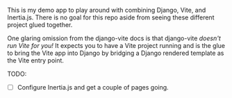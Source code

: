 This is my demo app to play around with combining
Django, Vite, and Inertia.js.
There is no goal for this repo aside
from seeing these different project glued together.

One glaring omission from the django-vite docs is
that django-vite *doesn't run Vite for you!*
It expects you to have a Vite project running and is the glue
to bring the Vite app into Django by bridging a Django rendered
template as the Vite entry point.

TODO:

* [ ] Configure Inertia.js and get a couple of pages going.

